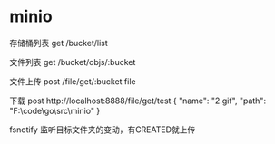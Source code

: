 # minio
存储桶列表
get /bucket/list

文件列表
get /bucket/objs/:bucket

文件上传
post /file/get/:bucket  file

下载
post http://localhost:8888/file/get/test 
{
"name": "2.gif",
"path": "F:\\code\\go\\src\\minio"
}

fsnotify 监听目标文件夹的变动，有CREATED就上传